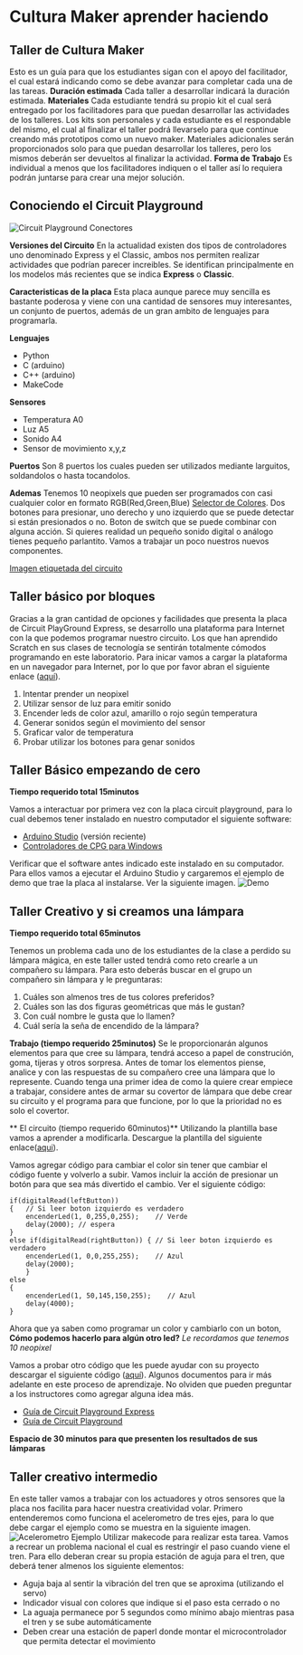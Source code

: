 # Cultura Maker aprender haciendo

## Taller de Cultura Maker

Esto es un guía para que los estudiantes sigan con el apoyo del facilitador, el cual estará indicando como se debe avanzar para completar cada una de las tareas.
**Duración estimada**
Cada taller a desarrollar indicará la duración estimada.
**Materiales**
Cada estudiante tendrá su propio kit el cual será entregado por los facilitadores para que puedan desarrollar las actividades de los talleres. Los kits son personales y cada estudiante es el respondable del mismo, el cual al finalizar el taller podrá llevarselo para que continue creando más prototipos como un nuevo maker.
Materiales adicionales serán proporcionados solo para que puedan desarrollar los talleres, pero los mismos deberán ser devueltos al finalizar la actividad.
**Forma de Trabajo**
Es individual a menos que los facilitadores indiquen o el taller así lo requiera podrán juntarse para crear una mejor solución.

## Conociendo el Circuit Playground
![Circuit Playground Conectores](https://github.com/rgonzaleztec/makerworshops/blob/master/images/cpdevS.jpg)


**Versiones del Circuito**
En la actualidad existen dos tipos de controladores uno denominado Express y el Classic, ambos nos permiten realizar actividades que podrían parecer increibles.
Se identifican principalmente en los modelos más recientes que se indica **Express** o **Classic**.

**Caracteristicas de la placa**
Esta placa aunque parece muy sencilla es bastante poderosa y viene con una cantidad de sensores muy interesantes, un conjunto de puertos, además de un gran ambito de lenguajes para programarla.

**Lenguajes**

 - Python
 - C (arduino)
 - C++ (arduino)
 - MakeCode

**Sensores**

 - Temperatura A0
 - Luz A5
 - Sonido A4
 - Sensor de movimiento x,y,z 

**Puertos**
Son 8 puertos los cuales pueden ser utilizados mediante larguitos, soldandolos o hasta tocandolos.

**Ademas**
Tenemos 10 neopixels que pueden ser programados con casi cualquier color en formato RGB(Red,Green,Blue) [Selector de Colores](https://htmlcolorcodes.com/es/selector-de-color/). Dos botones para presionar, uno derecho y uno izquierdo que se puede detectar si están presionados o no.  Boton de switch que se puede combinar con alguna acción. Si quieres realidad un pequeño sonido digital o análogo tienes pequeño parlantito.
Vamos a trabajar un poco nuestros nuevos componentes.

[Imagen etiquetada del circuito](https://github.com/rgonzaleztec/makerworshops/blob/master/images/classic-labeled.jpg)

## Taller básico por bloques
Gracias a la gran cantidad de opciones y facilidades que presenta la placa de Circuit PlayGround Express, se desarrollo una plataforma para Internet con la que podemos programar nuestro circuito. Los que han aprendido Scratch en sus clases de tecnología se sentirán totalmente cómodos programando en este laboratorio.
Para inicar vamos a cargar la plataforma en un navegador para Internet, por lo que por favor abran el siguiente enlace ([aquí](https://makecode.adafruit.com/#editor)).

 1. Intentar prender un neopixel
 2. Utilizar sensor de luz para emitir sonido
 3. Encender leds de color azul, amarillo o rojo según temperatura
 4. Generar sonidos según el movimiento del sensor
 5. Graficar valor de temperatura
 6. Probar utilizar los botones para genar sonidos


## Taller Básico empezando de cero
**Tiempo requerido total 15minutos**

Vamos a interactuar por primera vez con la placa circuit playground, para lo cual debemos tener instalado en nuestro computador el siguiente software:

 - [Arduino Studio](https://www.arduino.cc/en/Main/Software) (versión reciente)
 - [Controladores de CPG para Windows](https://github.com/adafruit/Adafruit_Windows_Drivers/releases/tag/2.4.0.0)

Verificar que el software antes indicado este instalado en su computador. Para ellos vamos a ejecutar el Arduino Studio y cargaremos el ejemplo de demo que trae la placa al instalarse. Ver la siguiente imagen.
![Demo](https://github.com/rgonzaleztec/makerworshops/blob/master/images/EjemploDemoCPG.png)
## Taller Creativo y si creamos una lámpara
**Tiempo requerido total 65minutos**

Tenemos un problema cada uno de los estudiantes de la clase a perdido su lámpara mágica, en este taller usted tendrá como reto crearle a un compañero su lámpara. Para esto deberás buscar en el grupo un compañero sin lámpara y le preguntaras:

 1. Cuáles son almenos tres de tus colores preferidos?
 2. Cuáles son las dos figuras geométricas que más le gustan?
 3. Con cuál nombre le gusta que lo llamen?
 4. Cuál sería la seña de encendido de la lámpara?
 
**Trabajo (tiempo requerido 25minutos)**
Se le proporcionarán algunos elementos para que cree su lámpara, tendrá acceso a papel de construción, goma, tijeras y otros sorpresa.
Antes de tomar los elementos piense, analice y con las respuestas de su compañero cree una lámpara que lo represente. 
Cuando tenga una primer idea de como la quiere crear empiece a trabajar, considere antes de armar su covertor de lámpara que debe crear su circuito y el programa para que funcione, por lo que la prioridad no es solo el covertor.

** El circuito (tiempo requerido 60minutos)**
Utilizando la plantilla base vamos a aprender a modificarla. Descargue la plantilla del siguiente enlace([aqui](https://github.com/rgonzaleztec/makerworshops/blob/master/codigo/BasicoArduino.ino)).

Vamos agregar código para cambiar el color sin tener que cambiar el código fuente y volverlo a subir.  Vamos incluir la acción de presionar un botón para que sea más divertido el cambio.
Ver el siguiente código:

    if(digitalRead(leftButton)) 
    {   // Si leer boton izquierdo es verdadero
	    encenderLed(1, 0,255,0,255);    // Verde
	    delay(2000); // espera
	}
	else if(digitalRead(rightButton)) { // Si leer boton izquierdo es verdadero
		encenderLed(1, 0,0,255,255);    // Azul
		delay(2000);
		}
	else
	{
		encenderLed(1, 50,145,150,255);    // Azul
		delay(4000);
	}
	
Ahora que ya saben como programar un color y cambiarlo con un boton, **Cómo podemos hacerlo para algún otro led?**
*Le recordamos que tenemos 10 neopixel*

Vamos a probar otro código que les puede ayudar con su proyecto descargar el siguiente código ([aquí](https://github.com/rgonzaleztec/makerworshops/blob/master/codigo/BasicoArduino2.ino)). 
Algunos documentos para ir más adelante en este proceso de aprendizaje. No olviden que pueden preguntar a los instructores como agregar alguna idea más. 

 - [Guía de Circuit Playground Express](https://github.com/rgonzaleztec/makerworshops/blob/master/documentos/adafruit-circuit-playground-express.pdf)
 - [Guía de Circuit Playground](https://github.com/rgonzaleztec/makerworshops/blob/master/documentos/introducing-circuit-playground.pdf)

**Espacio de 30 minutos para que presenten los resultados de sus lámparas**


## Taller creativo intermedio
En este taller vamos a trabajar con los actuadores y otros sensores que la placa nos facilita para hacer nuestra creatividad volar.
Primero entenderemos como funciona el acelerometro de tres ejes, para lo que debe cargar el ejemplo como se muestra en la siguiente imagen.
![Acelerometro Ejemplo](https://github.com/rgonzaleztec/makerworshops/blob/master/images/EjemploAcelerometro.png)
Utilizar makecode para realizar esta tarea.
Vamos a recrear un problema nacional el cual es restringir el paso cuando viene el tren. Para ello deberan crear su propia estación de aguja para el tren, que deberá tener almenos los siguiente elementos:

 - Aguja baja al sentir la vibración del tren que se aproxima (utilizando el servo)
 - Indicador visual con colores que indique si el paso esta cerrado o no
 - La aguaja permanece  por 5 segundos como mínimo abajo mientras pasa el tren y se sube automáticamente
 - Deben crear una estación de paperl donde montar el microcontrolador que permita detectar el movimiento

    




<!--stackedit_data:
eyJoaXN0b3J5IjpbNjM2NzQ0NjMzLC0yMDM0MjM2NTgzLC0xMj
A4MjQwODAzLDE5NDI5NDc3NTUsLTE0NjA0OTEzODMsMTU5MDky
MzE4NCwtMTg1ODE4NjQwOSwtMzg0Nzg0NTg2LC0yNzk1NzE0Mj
csNTExMzYxMjc3LDIwMDA1MjgwNDMsMTEwNDYxMjcyMCwtMTI1
NTIwMjIzNCwtMTI3NzI0NDI3LC0xODkwNTMwODkzLDI4MjM5OT
YxNSwyMDIxNzUyOTgwLDcyMDIwNTM4MSwtMTgxMzIyMTUwOCwx
MTY4ODQ5ODQ3XX0=
-->